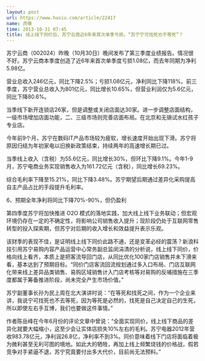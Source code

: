 ```yaml
---
layout: post
url: https://www.huxiu.com/article/22417
name: 虎嗅
time: 2013-10-31 07:45
title: 线上线下同价后，苏宁云商近6年来首次单季亏损。“苏宁宁可找死也不等死”？
---
```

苏宁云商（002024）昨晚（10月30日）晚间发布了第三季度业绩报告。情况很不好。苏宁云商本季度创造了近6年来首次单季度亏损1.08亿，而去年同期为净利5.98亿。

营业总收入246亿元，同比下降2.5%；亏损1.08亿元，净利同比下降118%。前三季度，苏宁营业总收入为801亿元，同比增长10.65%，但营业利润仅为5.6亿元，同比下降80.6%。

当季线下新开连锁店26家，但是调整或关闭店面达30家。进一步调整店面结构，一级市场增加店面功能，二、三级市场则完善店面布局。在北京和无锡试水红孩子专业店。

今年前9个月，苏宁在数码IT产品市场较为疲软，增长速度开始出现下滑。苏宁将原因归结为年初家电以旧换新政策结束，持续两年的高速增长期已过。

当季线上收入（含税）为55.6亿元，同比增长30%，但环比下降9.1%。今年1-9月，苏宁电商业务实现销售收入为161.72亿元（含税），同比增长69.23%。

综合毛利率下降至15.21%，同比下降3.48%。苏宁期望后期通过差异化采购提高自主产品占比的手段提升毛利率。

6、预期全年净利将同比下降70%-90%，但仍盈利

第四季度苏宁将加快推进 O2O 模式的落地实践，加大线上线下业务联动；但宏观环境仍存在一定的不确定性，将影响公司销售收入提升；现阶段仍处于互联网零售转型的投入探索期，但苏宁对后期的收入增长和效益提升表示乐观。

该财季的表现不佳，是证明线上线下同价此路不通，还是变革必经的震荡？新浪科技引用苏宁易购内容产品运营中心常务副总监闵涓清的分析说，线上线下同价，价格向线上看齐，本质上是把客流导回门店，从同比优化100家门店销售并未下滑来看，基本达到了预期目标。“同价门店客流回流规划通过多入口布局、门店互联网化带来线上差异品类销售、易购区域销售计入门店考核等对易购的反哺措施在三季度都属于筹备推进阶段，尚未完全产生市场价值。”

苏宁副董事长孙为民上周在北大演讲时说：“在等死和找死之间，作为一个企业来讲，我说宁可找死也不去等死，因为等死是必然的，找死是自己决定自己的生死，所以即使左右手互博，我们也要做这件事情。”

作者陈岳峰在今年6月份的评论文章中曾说：“全面实现同价，线上线下商品的差异化就要大幅缩小，这至少会让实体店损失10%左右的毛利。苏宁电器2012年营收983.78亿元，净利润26.8亿，净利率不到3%。同价意味着线下门店将面临着极为微利甚至无利可图的境地。如此大的牺牲，再加上线上频繁烧钱的价格战，假若竞争对手紧逼不退，苏宁究竟要付出多大代价，目前尚无法预料。”


